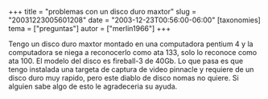 +++
title = "problemas con un disco duro maxtor"
slug = "20031223005601208"
date = "2003-12-23T00:56:00-06:00"
[taxonomies]
tema = ["preguntas"]
autor = ["merlin1966"]
+++

Tengo un disco duro maxtor montado en una computadora pentium 4 y la
computadora se niega a reconocerlo como ata 133, solo lo reconoce como
ata 100. El modelo del disco es fireball-3 de 40Gb. Lo que pasa es que
tengo instalada una targeta de captura de video pinnacle y requiere de
un disco duro muy rapido, pero este diablo de disco nomas no quiere. Si
alguien sabe algo de esto le agradeceria su ayuda.

